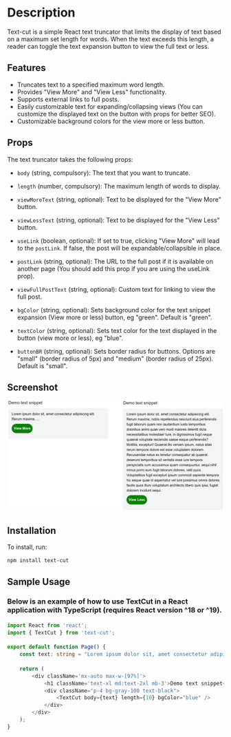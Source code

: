 # Description

Text-cut is a simple React text truncator that limits the display of text based on a maximum set length for words. When the text exceeds this length, a reader can toggle the text expansion button to view the full text or less.

## Features

- Truncates text to a specified maximum word length.
- Provides "View More" and "View Less" functionality.
- Supports external links to full posts.
- Easily customizable text for expanding/collapsing views (You can customize the displayed text on the button with props for better SEO).
- Customizable background colors for the view more or less button.

## Props

The text truncator takes the following props:

- `body` (string, compulsory): The text that you want to truncate.

- `length` (number, compulsory): The maximum length of words to display.

- `viewMoreText` (string, optional): Text to be displayed for the "View More" button.

- `viewLessText` (string, optional): Text to be displayed for the "View Less" button.

- `useLink` (boolean, optional): If set to true, clicking "View More" will lead to the `postLink`. If false, the post will be expandable/collapsible in place.

- `postLink` (string, optional): The URL to the full post if it is available on another page (You should add this prop if you are using the useLink prop).

- `viewFullPostText` (string, optional): Custom text for linking to view the full post.

- `bgColor` (string, optional): Sets background color for the text snippet expansion (View more or less) button, eg "green". Default is "green".

- `textColor` (string, optional): Sets text color for the text displayed in the button (view more or less), eg "blue".

- `buttonBR` (string, optional): Sets border radius for buttons. Options are "small" (border radius of 5px) and "medium" (border radius of 25px). Default is "small".

## Screenshot

![Text-cut Screenshot](src/images/text_cut.jpeg)

## Installation

To install, run:

```bash
npm install text-cut
```

## Sample Usage

### Below is an example of how to use TextCut in a React application with TypeScript (requires React version ^18 or ^19).

```typescript
import React from 'react';
import { TextCut } from 'text-cut';

export default function Page() {
    const text: string = "Lorem ipsum dolor sit, amet consectetur adipisicing elit. Rerum maxime, nobis repellendus nesciunt eius perferendis fugit laborum quam non laudantium iusto temporibus doloribus animi quae vero modi maiores deleniti dicta necessitatibus molestiae! Iure, in dignissimos fugit neque quaerat voluptate reiciendis saepe eaque perferendis? Mollitia, excepturi! Quaerat illo veniam ipsum, natus alias rerum tempore dolore est esse voluptatem dolorem. Recusandae natus ex tenetur consequatur ab quaerat deserunt temporibus sit veritatis esse iure tempora perspiciatis cum accusamus quam consequuntur, sequi nihil minus porro eum fugit laborum dolores, velit quos. Voluptatibus fugit excepturi ipsum commodi sapiente tempora hic eaque quae id aspernatur vel iure possimus omnis dolores facilis quos illum voluptatum architecto libero quis ipsa, fugiat dolorem incidunt sequi.";

    return (
        <div className='mx-auto max-w-[97%]'>
            <h1 className='text-xl md:text-2xl mb-3'>Demo text snippet</h1>
            <div className="p-4 bg-gray-100 text-black">
                <TextCut body={text} length={10} bgColor="blue" />
            </div>
        </div>
    );
}
```
